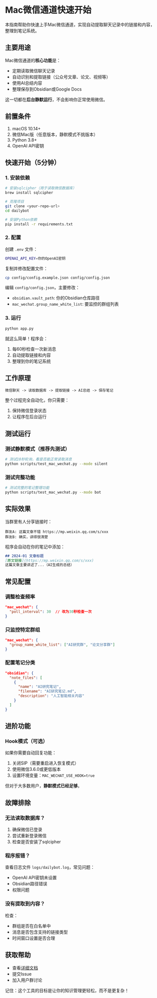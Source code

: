 # Mac微信通道快速开始

本指南帮助你快速上手Mac微信通道，实现自动提取聊天记录中的链接和内容，整理到笔记系统。

## 主要用途

Mac微信通道的**核心功能**是：
- 定期读取微信聊天记录
- 自动识别和提取链接（公众号文章、论文、视频等）
- 使用AI总结内容
- 整理保存到Obsidian或Google Docs

这一切都在**后台静默运行**，不会影响你正常使用微信。

## 前置条件

1. macOS 10.14+
2. 微信Mac版（任意版本，静默模式不挑版本）
3. Python 3.8+
4. OpenAI API密钥

## 快速开始（5分钟）

### 1. 安装依赖

```bash
# 安装sqlcipher（用于读取微信数据库）
brew install sqlcipher

# 克隆项目
git clone <your-repo-url>
cd dailybot

# 安装Python依赖
pip install -r requirements.txt
```

### 2. 配置

创建 `.env` 文件：
```bash
OPENAI_API_KEY=你的OpenAI密钥
```

复制并修改配置文件：
```bash
cp config/config.example.json config/config.json
```

编辑 `config/config.json`，主要修改：
- `obsidian.vault_path`: 你的Obsidian仓库路径
- `mac_wechat.group_name_white_list`: 要监控的群组列表

### 3. 运行

```bash
python app.py
```

就这么简单！程序会：
1. 每60秒检查一次新消息
2. 自动提取链接和内容
3. 整理到你的笔记系统

## 工作原理

```
微信聊天 -> 读取数据库 -> 提取链接 -> AI总结 -> 保存笔记
```

整个过程完全自动化，你只需要：
1. 保持微信登录状态
2. 让程序在后台运行

## 测试运行

### 测试静默模式（推荐先测试）

```bash
# 测试10秒轮询，看是否能正常读取消息
python scripts/test_mac_wechat.py --mode silent
```

### 测试完整功能

```bash
# 测试完整的笔记整理功能
python scripts/test_mac_wechat.py --mode bot
```

## 实际效果

当群里有人分享链接时：

```
群友A: 这篇文章不错 https://mp.weixin.qq.com/s/xxx
群友B: 确实，讲得很清楚
```

程序会自动在你的笔记中添加：

```markdown
## 2024-01 文章标题
[原文链接](https://mp.weixin.qq.com/s/xxx)
这篇文章主要讲述了...（AI生成的总结）
```

## 常见配置

### 调整检查频率

```json
"mac_wechat": {
  "poll_interval": 30  // 改为30秒检查一次
}
```

### 只监控特定群组

```json
"mac_wechat": {
  "group_name_white_list": ["AI研究群", "论文分享群"]
}
```

### 配置笔记分类

```json
"obsidian": {
  "note_files": [
    {
      "name": "AI研究笔记",
      "filename": "AI研究笔记.md",
      "description": "人工智能相关内容"
    }
  ]
}
```

## 进阶功能

### Hook模式（可选）

如果你需要自动回复功能：

1. 关闭SIP（需要重启进入恢复模式）
2. 使用微信3.6.0或更低版本
3. 设置环境变量：`MAC_WECHAT_USE_HOOK=true`

但对于大多数用户，**静默模式已经足够**。

## 故障排除

### 无法读取数据库？

1. 确保微信已登录
2. 尝试重新登录微信
3. 检查是否安装了sqlcipher

### 程序报错？

查看日志文件 `logs/dailybot.log`，常见问题：
- OpenAI API密钥未设置
- Obsidian路径错误
- 权限问题

### 没有提取到内容？

检查：
- 群组是否在白名单中
- 消息是否包含支持的链接类型
- 时间窗口设置是否合理

## 获取帮助

- 查看[详细文档](mac_wechat_hook_guide.md)
- 提交Issue
- 加入用户群讨论

记住：这个工具的目标是让你的知识管理更轻松，而不是更复杂！ 